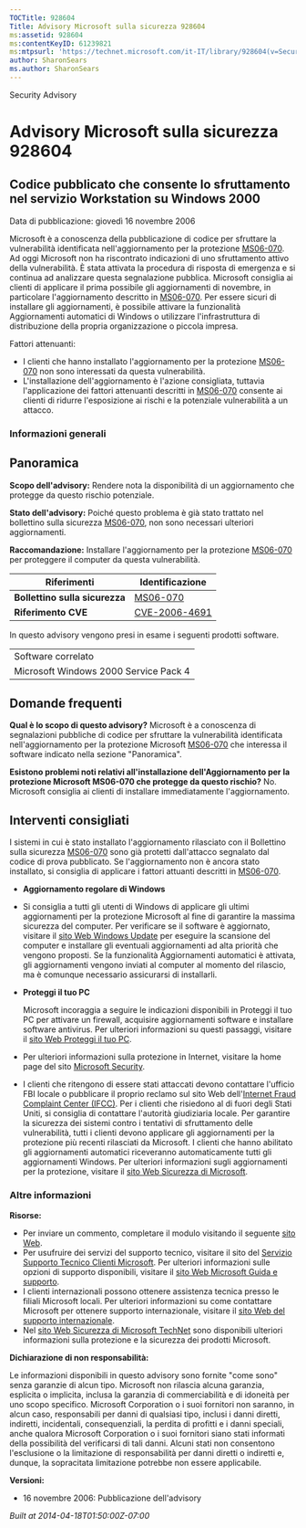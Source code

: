 ```yaml
---
TOCTitle: 928604
Title: Advisory Microsoft sulla sicurezza 928604
ms:assetid: 928604
ms:contentKeyID: 61239821
ms:mtpsurl: 'https://technet.microsoft.com/it-IT/library/928604(v=Security.10)'
author: SharonSears
ms.author: SharonSears
---
```


Security Advisory

Advisory Microsoft sulla sicurezza 928604
=========================================

Codice pubblicato che consente lo sfruttamento nel servizio Workstation su Windows 2000
---------------------------------------------------------------------------------------

Data di pubblicazione: giovedì 16 novembre 2006

Microsoft è a conoscenza della pubblicazione di codice per sfruttare la vulnerabilità identificata nell'aggiornamento per la protezione [MS06-070](http://technet.microsoft.com/security/bulletin/ms06-070). Ad oggi Microsoft non ha riscontrato indicazioni di uno sfruttamento attivo della vulnerabilità. È stata attivata la procedura di risposta di emergenza e si continua ad analizzare questa segnalazione pubblica.
Microsoft consiglia ai clienti di applicare il prima possibile gli aggiornamenti di novembre, in particolare l'aggiornamento descritto in [MS06-070](http://technet.microsoft.com/security/bulletin/ms06-070). Per essere sicuri di installare gli aggiornamenti, è possibile attivare la funzionalità Aggiornamenti automatici di Windows o utilizzare l'infrastruttura di distribuzione della propria organizzazione o piccola impresa.

Fattori attenuanti:

-   I clienti che hanno installato l'aggiornamento per la protezione [MS06-070](http://technet.microsoft.com/security/bulletin/ms06-070) non sono interessati da questa vulnerabilità.
-   L'installazione dell'aggiornamento è l'azione consigliata, tuttavia l'applicazione dei fattori attenuanti descritti in [MS06-070](http://technet.microsoft.com/security/bulletin/ms06-070) consente ai clienti di ridurre l'esposizione ai rischi e la potenziale vulnerabilità a un attacco.

### Informazioni generali

Panoramica
----------

<span></span>
**Scopo dell'advisory:** Rendere nota la disponibilità di un aggiornamento che protegge da questo rischio potenziale.

**Stato dell'advisory:** Poiché questo problema è già stato trattato nel bollettino sulla sicurezza [MS06-070](http://technet.microsoft.com/security/bulletin/ms06-070), non sono necessari ulteriori aggiornamenti.

**Raccomandazione:** Installare l'aggiornamento per la protezione [MS06-070](http://technet.microsoft.com/security/bulletin/ms06-070) per proteggere il computer da questa vulnerabilità.

| Riferimenti                    | Identificazione                                                                  |
|--------------------------------|----------------------------------------------------------------------------------|
| **Bollettino sulla sicurezza** | [MS06-070](http://technet.microsoft.com/security/bulletin/ms06-070)              |
| **Riferimento CVE**            | [CVE-2006-4691](http://www.cve.mitre.org/cgi-bin/cvename.cgi?name=cve-2006-4691) |

In questo advisory vengono presi in esame i seguenti prodotti software.

|                                       |
|---------------------------------------|
| Software correlato                    |
| Microsoft Windows 2000 Service Pack 4 |

Domande frequenti
-----------------

<span></span>
**Qual è lo scopo di questo advisory?**
Microsoft è a conoscenza di segnalazioni pubbliche di codice per sfruttare la vulnerabilità identificata nell'aggiornamento per la protezione Microsoft [MS06-070](http://technet.microsoft.com/security/bulletin/ms06-070) che interessa il software indicato nella sezione "Panoramica".

**Esistono problemi noti relativi all'installazione dell'Aggiornamento per la protezione Microsoft MS06-070 che protegge da questo rischio?**
No. Microsoft consiglia ai clienti di installare immediatamente l'aggiornamento.

Interventi consigliati
----------------------

<span></span>
I sistemi in cui è stato installato l'aggiornamento rilasciato con il Bollettino sulla sicurezza [MS06-070](http://technet.microsoft.com/security/bulletin/ms06-070) sono già protetti dall'attacco segnalato dal codice di prova pubblicato. Se l'aggiornamento non è ancora stato installato, si consiglia di applicare i fattori attuanti descritti in [MS06-070](http://technet.microsoft.com/security/bulletin/ms06-070).

-   **Aggiornamento regolare di Windows**
-   Si consiglia a tutti gli utenti di Windows di applicare gli ultimi aggiornamenti per la protezione Microsoft al fine di garantire la massima sicurezza del computer. Per verificare se il software è aggiornato, visitare il [sito Web Windows Update](http://update.microsoft.com/microsoftupdate/v6/default.aspx?ln=it-it) per eseguire la scansione del computer e installare gli eventuali aggiornamenti ad alta priorità che vengono proposti. Se la funzionalità Aggiornamenti automatici è attivata, gli aggiornamenti vengono inviati al computer al momento del rilascio, ma è comunque necessario assicurarsi di installarli.
-   **Proteggi il tuo PC**

    Microsoft incoraggia a seguire le indicazioni disponibili in Proteggi il tuo PC per attivare un firewall, acquisire aggiornamenti software e installare software antivirus. Per ulteriori informazioni su questi passaggi, visitare il [sito Web Proteggi il tuo PC](http://www.microsoft.com/italy/athome/security/default.mspx).

-   Per ulteriori informazioni sulla protezione in Internet, visitare la home page del sito [Microsoft Security](http://www.microsoft.com/italy/security).
-   I clienti che ritengono di essere stati attaccati devono contattare l'ufficio FBI locale o pubblicare il proprio reclamo sul sito Web dell'[Internet Fraud Complaint Center (IFCC)](http://www.ifccfbi.gov/index.asp). Per i clienti che risiedono al di fuori degli Stati Uniti, si consiglia di contattare l'autorità giudiziaria locale.
    Per garantire la sicurezza dei sistemi contro i tentativi di sfruttamento delle vulnerabilità, tutti i clienti devono applicare gli aggiornamenti per la protezione più recenti rilasciati da Microsoft. I clienti che hanno abilitato gli aggiornamenti automatici riceveranno automaticamente tutti gli aggiornamenti Windows. Per ulteriori informazioni sugli aggiornamenti per la protezione, visitare il [sito Web Sicurezza di Microsoft](http://www.microsoft.com/italy/security).

### Altre informazioni

**Risorse:**

-   Per inviare un commento, completare il modulo visitando il seguente [sito Web](https://support.microsoft.com/common/survey.aspx?scid=sw;en;1257&amp;showpage=1&amp;ws=technet&amp;sd=tech).
-   Per usufruire dei servizi del supporto tecnico, visitare il sito del [Servizio Supporto Tecnico Clienti Microsoft](http://go.microsoft.com/fwlink/?linkid=21131). Per ulteriori informazioni sulle opzioni di supporto disponibili, visitare il [sito Web Microsoft Guida e supporto](http://support.microsoft.com/).
-   I clienti internazionali possono ottenere assistenza tecnica presso le filiali Microsoft locali. Per ulteriori informazioni su come contattare Microsoft per ottenere supporto internazionale, visitare il [sito Web del supporto internazionale](http://go.microsoft.com/fwlink/?linkid=21155).
-   Nel [sito Web Sicurezza di Microsoft TechNet](http://www.microsoft.com/italy/technet/security/default.mspx) sono disponibili ulteriori informazioni sulla protezione e la sicurezza dei prodotti Microsoft.

**Dichiarazione di non responsabilità:**

Le informazioni disponibili in questo advisory sono fornite "come sono" senza garanzie di alcun tipo. Microsoft non rilascia alcuna garanzia, esplicita o implicita, inclusa la garanzia di commerciabilità e di idoneità per uno scopo specifico. Microsoft Corporation o i suoi fornitori non saranno, in alcun caso, responsabili per danni di qualsiasi tipo, inclusi i danni diretti, indiretti, incidentali, consequenziali, la perdita di profitti e i danni speciali, anche qualora Microsoft Corporation o i suoi fornitori siano stati informati della possibilità del verificarsi di tali danni. Alcuni stati non consentono l'esclusione o la limitazione di responsabilità per danni diretti o indiretti e, dunque, la sopracitata limitazione potrebbe non essere applicabile.

**Versioni:**

-   16 novembre 2006: Pubblicazione dell'advisory

*Built at 2014-04-18T01:50:00Z-07:00*
